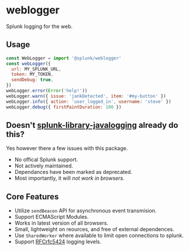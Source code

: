 # weblogger

Splunk logging for the web.

## Usage

```js
const WebLogger = import '@splunk/weblogger'
const webLogger({
  url: MY_SPLUNK_URL,
  token: MY_TOKEN,
  sendDebug: true,
})
webLogger.error(Error('help!'))
webLogger.warn({ issue: 'jankDetected', item: '#my-button' })
webLogger.info({ action: 'user_logged_in', username: 'steve' })
webLogger.debug({ firstPaintDuration: 100 })
```

## Doesn't [splunk-library-javalogging](https://github.com/splunk/splunk-library-javalogging) already do this?

Yes however there a few issues with this package.
* No offical Splunk support.
* Not actively maintained.
* Dependances have been marked as deprecated.
* Most importantly, it will *not work in browsers*.

## Core Features

* Utilize `sendBeacon` API for asynchronous event transmision.
* Support ECMAScript Modules.
* Works in latest version of all browsers.
* Small, lightweight on reources, and free of external dependences.
* Use `SharedWorker` where available to limit open connections to splunk.
* Support [RFCrfc5424](https://tools.ietf.org/html/rfc5424) logging levels.
